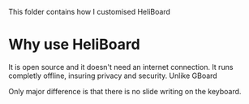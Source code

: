 This folder contains how I customised HeliBoard

# Why use HeliBoard

It is open source and it doesn't need an internet connection. It runs completly offline, insuring privacy and security. Unlike GBoard

Only major difference is that there is no slide writing on the keyboard. 

